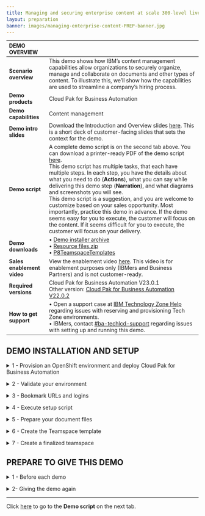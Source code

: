 ```yaml
---
title: Managing and securing enterprise content at scale 300-level live demo
layout: preparation
banner: images/managing-enterprise-content-PREP-banner.jpg
---
```


<span id="top"></span>

| DEMO OVERVIEW | |
| :---         | :--- |
| **Scenario overview** | This demo shows how IBM’s content management capabilities allow organizations to securely organize, manage and collaborate on documents and other types of content. To illustrate this, we’ll show how the capabilities are used to streamline a company’s hiring process. |
| **Demo products** | Cloud Pak for Business Automation |
| **Demo capabilities** | Content management |
| **Demo intro slides** | Download the Introduction and Overview slides <a href="./files/Managing and Securing Enterprise Content at Scale Platinum Demo - Intro deck.pptx" target="_blank" rel="noreferrer">here</a>. This is a short deck of customer-facing slides that sets the context for the demo. |
| **Demo script** | A complete demo script is on the second tab above. You can download a printer-ready PDF of the demo script <a href="./files/Managing and Securing Enterprise Content at Scale Platinum Demo - PDF script.pdf" target="_blank" rel="noreferrer">here</a>. <br/> This demo script has multiple tasks, that each have multiple steps. In each step, you have the details about what you need to do (**Actions**), what you can say while delivering this demo step (**Narration**), and what diagrams and screenshots you will see. <br/> This demo script is a suggestion, and you are welcome to customize based on your sales opportunity. Most importantly, practice this demo in advance. If the demo seems easy for you to execute, the customer will focus on the content. If it seems difficult for you to execute, the customer will focus on your delivery. |
| **Demo downloads** | • <a href="./files/Demo-Installer-23-0-1.zip" target="_blank" rel="noreferrer">Demo installer archive</a><br/> • <a href="./files/Resource files.zip" target="_blank" rel="noreferrer">Resource files.zip</a><br/> • <a href="./files/P8TeamspaceTemplates.templates" target="_blank" rel="noreferrer">P8TeamspaceTemplates</a> <br/> |
| **Sales enablement video** | View the enablement video <a href="https://ibm.box.com/s/8r9oz3mm33s5wcpy9o6vccbua2vji22d" target="_blank" rel="noreferrer">here</a>. This video is for enablement purposes only (IBMers and Business Partners) and is not customer-ready. |
| **Required versions** | Cloud Pak for Business Automation V23.0.1 <br/> Other version: [Cloud Pak for Business Automation V22.0.2](/300-business-automation-managing-and-securing-enterprise-content-at-scale/v22.0.2) |
| **How to get support** | • Open a support case at <a href="https://techzone.ibm.com/help" target="_blank" rel="noreferrer">IBM Technology Zone Help</a> regarding issues with reserving and provisioning Tech Zone environments.<br/>• IBMers, contact <a href="https://ibm.enterprise.slack.com/archives/C06HT5PHLN9" target="_blank" rel="noreferrer">#ba-techlcd-support</a>  regarding issues with setting up and running this demo. |

## **DEMO INSTALLATION AND SETUP**

<span id="importFlow"></span>
<details markdown="1">

<summary>1 - Provision an OpenShift environment and deploy Cloud Pak for Business Automation</summary><br/>

To run this demonstration, you will need an OpenShift environment with Cloud Pak for Business Automation 23.0.1 installed. 

You have two options to get your Cloud Pak for Business Automation 23.0.1 environment.

| DESCRIPTION | OPPORTUNITY NUMBER REQUIRED? | CP4BA INSTALL TYPE | GOOD FOR... | LINK |
| :---         | :--- | :--- | :--- | :--- |
| **Automatically installed Pak Installer CP4BA cluster** | NO (allows Practice / Self-Education) | Automated by ITZ and DAFFY | Users who don't need to build skills in CP4BA install. | <a href="./files/Using PakInstaller pre-configured VMWare image.pdf" target="_blank" rel="noreferrer">Pak Installer guide</a> |
| **Self-installed ITZ OpenShift cluster** | NO (allows Practice / Self-Education) | Manual with step-by-step instructions | Users who have skills in CP4BA install, want more control over the cluster's deployment, already have or wish to build familiarity with ITZ IPI/UPI clusters or want to use the latest **CP4BA IFix version**. |  <a href="./files/Installing-CP4BA-23-0-1-on-a-TechZone-OpenShift-VMware-image.pdf" target="_blank" rel="noreferrer">CP4BA Deployment guide</a> |

<br/>

**[Go to top](#top)**

</details>

<span id="importFlow"></span>
<details markdown="1">

<summary>2 - Validate your environment</summary><br/>

After 5-6 hours, your Cloud Pak for Business Automation environment should be ready. 

The setup is completed when the CP4BA access information config map is created with the URL and credentials to log into the various installed components. 

1. Log in to your OpenShift console using the credentials provided in your environment tile on TechZone. Go in **My reservations** in TechZone. <br/><inline-notification text="If you have used the Pak Installer, click the Pak Installer Portal URL link. Then, go to the **OpenShift Console** tab to get the URL and credentials to access the console."></inline-notification><br/><img src="./images/Pak-Installer-Portal.png" width="800" /><br/>

2. Expand the **Workloads** (1) and click **ConfigMaps** (2). 
<br/><img src="./images/prep-click-configmaps.png" width="800" /><br/>

3. Expand the **projects** menu (1) and click **cp4ba-starter** (2).
<br/><img src="./images/prep-click-4ba-starter.png" width="800" /><br/>

4. Type '**access**' (1). Check that the **icp4adeploy-cp4ba-access-info** config map is present.
<br/><img src="./images/prep-configmap-displays.png" width="800" /><br/>

<inline-notification text="If the file is not listed, wait five more minutes for the CP4BA deployment to be completed."></inline-notification>

<br/>

5. Click **icp4adeploy-cp4ba-access-info**. 
<br/><img src="./images/prep-click-deploy.png" width="800" /><br/>

6. Scroll down (1) and check that all the ADS access information is displayed. ADS is the last element to install, so your CP4BA setup is completed once this info displays. 
<br/><img src="./images/prep-ads-access-info.png" width="800" /><br/>

**[Go to top](#top)**

</details>

<span id="importFlow"></span>
<details markdown="1">

<summary>3 - Bookmark URLs and logins</summary><br/>

This demo shows how IBM Content Navigator manages content. A web-based console provides end-users the capability to securely access and work content assets, individually or with a team.

In this section, you will collect the links to access the required capabilities and use them to make a cheat sheet to use throughout the demo.

This is a sample completed cheat sheet:<br/><img src="./images/Prep-cheatsheet.png" width="500" /><br/>

Let’s collect the URLs and passwords for the demo cheat sheet.<br/>

1. Log in your Openshift console using the credentials provided in section 1 above.<br/>

2. Expand your user menu (1) and click **Copy login command** (2).<br/><img src="./images/Prep358.png" width="800" /><br/>

3. Click **Display Token**.<br/><img src="./images/Prep359.png" width="800" /><br/>

4. Copy the Admin **token** (1) and the Admin URL (2) to your cheat sheet.<br/><img src="./images/Prep360.png" width="800" /><br/>

5. Close the tab in your browser to return to the ROKS admin page.<br/>Let's get the URL, username, and password to access IBM Content Navigator.<br/>

6. Click  **ConfigMaps**.<br/><img src="./images/Prep10.png" width="800" /><br/>

7. Expand the **Project** menu (1) and select **cp4ba-starter** (2).<br/><img src="./images/Prep-cp4ba-starter.png" width="800" /><br/>

8. Type **‘access’** in the search field (the results will automatically filter).<br/><img src="./images/Prep-type-access.png" width="800" /><br/>

9. Click the **icpdeploy-cp4ba-access-info** ConfigMap.<br/><img src="./images/Prep-click-icpdeploy.png" width="800" /><br/>

10. Scroll to the **navigator-access-info** (1) section. Copy the **Business Automation Navigator for CP4BA** URL (2) to your cheat sheet as the IBM Content Navigator URL. Copy **username: cp4admin** and the **password** (3) to your cheat sheet as well. <br/><inline-notification text="This is the cp4admin user’s password for IBM Content Navigator and Business Automation Studio."></inline-notification><br/><img src="./images/Prep-cheat-sheet-info.png" width="800" /><br/>

**[Go to top](#top)**

</details>

<span id="importFlow"></span>
<details markdown="1">

<summary>4 - Execute setup script </summary><br/>

A script will configure IBM FileNet Content Manager (FNCM), IBM Cloud Pak for Business Automation (CP4BA) and parts of the IBM Content Navigator for the demo. Steps 4-7 explain the remaining manual configurations.<br/>

This automated configuration script uses the FNCM and CP4BA public APIs to:<br/>
1. Create the three personas used in this scenario: Henry (the HR Manager), Debby (the hiring Manager), and Patrick (the payroll Manager).
2. Create the document data model in FNCM.
3. Configure the built-in workflows used to validate documents.
4. Create and dedicated desktop in IBM Content Navigator.
5. Configure role-based redactions.
6. Create a document entry template.

<br/><inline-notification text="The following instruction are documented for an Apple Mac OS environment. For MS Windows users, proceed with the same commands using a Microsoft shell and executing the .BAT files."></inline-notification><br/>

1. Ensure you have Java 8 or later installed on your computer. Find your Java version by opening a Terminal window, typing the command "**java -version**" (1), and hitting enter. The **version** displays (2).<br/><img src="./images/Prep361.png" width="800" /><br/>If you do not have Java, download it from these locations:<br/>• IBMers with MacOS, use the <a href="https://w3.ibm.com/mac/" target="_blank" rel="noreferrer">Mac@IBM store</a>.<br/> • IBMers with PCs, use the <a href="https://w3.ibm.com/download/standardsoftware/PC/lang_en/issiCatalogPC.html" target="_blank" rel="noreferrer">PC@IBM store</a>.<br/> • Business Partners, use the <a href="https://www.oracle.com/java/technologies/downloads/" target="_blank" rel="noreferrer">Java downloads site</a> (or as directed by your internal IT department).<br/>

2. Download and unzip the <a href="./files/Demo-Installer-23-0-1.zip" target="_blank" rel="noreferrer">demo installer archive</a><br/> on a local folder of your computer.<br/>

3. Use a Terminal Shell window to navigate to the folder where the archive was unzipped:<br/><img src="./images/Prep362.png" width="800" /><br/>

4. Type **'cd ContentPlatinumDemoDeployment'** and hit enter to access the folder folder.<br/><img src="./images/Prep363.png" width="800" /><br/>

5. From your file browser, edit the **‘configurePlatinumDemoStarter.sh’** (.sh on Mac and .bat on Windows) file using the text editor of your choice.<br/><img src="./images/File-Browser.png" width="800" /><br/>

6. Replace the '<**ocpAdminURL**>' tag with the Admin URL from your cheat sheet (see step 2.3).<br/><img src="./images/Prep-4-6.png" width="800" /><br/>

7. Replace the '<**ocpAdminToken**>' tag with the Admin token from your cheat sheet (see step 2.3).<br/><img src="./images/Prep-4-7.png" width="800" /><br/>

8. Save and close the file (ctrl + s).

<br/>

9. On Mac: Make the file executable by typing **‘chmod 755 configureContentPlatinumDemoStarter.sh’** in the terminal window.<br/><img src="./images/Prep368.png" width="800" /><br/>

10. Type **‘./configureContentPlatinumDemoStarter.sh’** and hit enter to execute the script.<br/><img src="./images/Prep-4-10.png" width="800" /><br/>

11.	Wait for the execution to complete (1-3 minutes). <br/>After the execution completes, your display should match:<br/><img src="./images/Prep-4-11.png" width="800" /><br/>

<inline-notification text=" Review the entire display to check that all actions are <strong>Successful</strong> (meaning none <strong>Failed</strong> or were <strong>Skipped</strong>). The user login credentials should also display at the end of the script execution."></inline-notification><br/>

**[Go to top](#top)**

</details>

<span id="importFlow"></span>
<details markdown="1">

<summary>5 - Prepare your document files</summary><br/>

During the demo, documents related to the applicant John Doe will be added to the content management platform. These documents, called **Candidate files**, are documents sent by the applicant or pre-filled forms that reduce the demonstration duration.<br/>

1. Download the <a href="./files/Resource files.zip" target="_blank" rel="noreferrer">Resource files.zip</a> archive containing the documents.<br/>
2. Unzip the archive.<br/>
3. Open the folder containing the John Doe document repository.<br/>

**[Go to top](#top)**

</details>

<span id="importFlow"></span>
<details markdown="1">

<summary>6 - Create the Teamspace template</summary><br/>

Let's create a Teamspace template for the hiring team to use when collaborating on new applicants. Download the <a href="./files/P8TeamspaceTemplates.templates" target="_blank" rel="noreferrer"><strong>P8TeamspaceTemplates</strong></a> file.

1. Open IBM Content Navigator using the URL from your cheat sheet. Select **Enterprise LDAP** in the **Log in with** drop down menu (1). Enter **‘cp4admin’** as the **Username** and the **Password** (2) from your cheat sheet. Click **Log in** (3).<br/><img src="./images/Prep52.png" width="800" /><br/>

2. Click the **Teamspaces** tile. <br/><img src="./images/Prep283.png" width="800" /><br/>

3. Click the **Templates** tab.<br/><img src="./images/Prep284.png" width="800" /><br/>

4. Click **Import**.<br/><img src="./images/Prep285.png" width="800" /><br/>

5. Click **Browse** or **Choose file** (based on your browser).<br/><img src="./images/Prep344.png" width="800" /><br/><img src="./images/Prep286.png" width="800" /><br/>

6. Select the **P8TeamspaceTemplates** file (1) and click **Open** (2).<br/><img src="./images/Prep287.png" width="800" /><br/>

7. Click **Import**.<br/><img src="./images/Prep288.png" width="800" /><br/>

8. Double-click **FC Hiring Teamspace Template**.<br/><img src="./images/Prep289.png" width="800" /><br/>

9. Click the **Select Classes or Entry Templates** tab.<br/><img src="./images/Prep290.png" width="800" /><br/>

10.	Select **HR Application Document Entry Template** (1) and click **Add** (2).<br/><img src="./images/Prep291.png" width="800" /><br/>

11.	Click the **Folders and Documents Tree** tab.<br/><img src="./images/Prep292.png" width="800" /><br/>

12.	Click **HR Documents**.<br/><img src="./images/Prep293.png" width="800" /><br/>

13.	Click **Add Document**.<br/><img src="./images/Prep294.png" width="800" /><br/>

14.	Expand the **Search in** (1) drop down menu, select the **ECM Platinum Demo** (2) and click **OK** (3).<br/><img src="./images/Prep295.png" width="800" /><br/>

15.	Scroll to the **Search Criteria** section. In the **Property options** box, select **Is Not Empty** (1) in the search criteria drop down menu next to **Document Title**. Click **Search** (2). <br/><img src="./images/Prep296.png" width="800" /><br/>

16.	Select all the files (1) and click **OK** (2).<br/><img src="./images/Prep297.png" width="800" /><br/>

17.	Right-click **FC Evaluation form.docx** (1) and click **Properties** (2).<br/><img src="./images/Prep298.png" width="800" /><br/>

18.	Click the **Security** tab.<br/><img src="./images/Prep299.png" width="800" /><br/>

19.	Click **Select...**<br/><img src="./images/Prep300.png" width="800" /><br/>

20.	Search for **‘debby’**.<br/><img src="./images/Prep-6-20.png" width="800" /><br/>

21.	Select **debby** (1) and click the **right-facing arrow** (2) to add her to the **Selected** list.<br/><img src="./images/Prep-6-21.png" width="800" /><br/>

22.	Verify the **Permissions** role is **Owner** (1) and click **Add** (2).<br/><img src="./images/Prep-6-22.png" width="800" /><br/>

23.	Click **Save**.<br/><img src="./images/Prep304.png" width="800" /><br/>

24.	Click **Validate**.<br/><img src="./images/Prep305.png" width="800" /><br/>

25.	Select the **FC Hiring Teamspace Template** (1), click the **Actions** (2) drop down menu, and click **Properties** (3).<br/><img src="./images/Prep306.png" width="800" /><br/>

26.	Click **Security**.<br/><img src="./images/Prep307.png" width="800" /><br/>

27.	Click **Select...**<br/><img src="./images/Prep308.png" width="800" /><br/>

28.	Type ‘**henry**’ (1) and click the **magnifier** icon (2). <br/><img src="./images/Prep-6-28.png" width="800" /><br/>

29.	Select **henry** (1) and click the **right-facing arrow** (2) to add him to the **Selected** list.<br/><img src="./images/Prep-6-29.png" width="800" /><br/>

30.	Repeat the previous step to add **debby** and **patrick**.<br/>

31.	Select **Reader** in the **Permissions** drop box (1) and click **Add** (2).<br/><img src="./images/Prep-6-31.png" width="800" /><br/>

32.	Click **Save**.<br/><img src="./images/Prep312.png" width="800" /><br/>

33. Select the **FC Hiring Teamspace Template** (1), click the **Actions** (2) drop down menu, and click **Set as Default** (3).<br/><img src="./images/Prep313.png" width="800" /><br/>

34.	Click the **x** to close the Teamspaces view.<br/><img src="./images/Prep314.png" width="800" /><br/>

35. Log out of IBM Content Navigator.<br/>

**[Go to top](#top)**

</details>

<span id="importFlow"></span>
<details markdown="1">

<summary>7 - Create a finalized teamspace</summary><br/>

1. Open IBM Content Navigator using the URL from your cheat sheet. Select **Enterprise LDAP** in the **Log in with** drop down menu (1). Enter the **Username: 'henry'** and **Password: 'henry'** (2). Click **Log in** (3).<br/><img src="./images/Prep60.png" width="800" /><br/>

2. Click the **Teamspaces** tile.<br/><img src="./images/Prep316.png" width="800" /><br/>

3. Click **New Teamspace**.<br/><img src="./images/Prep317.png" width="800" /><br/>

4. Type ‘**John Doe**’ (1) in the **Teamspace name** field and click **Select Users** (2). <br/><img src="./images/Prep318.png" width="800" /><br/>

5. Click **Add Users and Groups...** <br/><img src="./images/Prep319.png" width="800" /><br/>

6. Type ‘**debby**’ (1) and click the **magnifier** icon (2).<br/><img src="./images/Prep-7-6.png" width="800" /><br/>

7. Select **debby** (1) and click the **right-facing arrow** (2).<br/><img src="./images/Prep-7-7.png" width="800" /><br/>

8. Repeat the previous step to add **patrick**.<br/><img src="./images/Prep-7-8.png" width="800" /><br/>

9. Select **Member** (1) in the **Roles** menu and click **Add** (2).<br/><img src="./images/Prep-7-9.png" width="800" /><br/>

10.	Click **Finish**. <br/><img src="./images/Prep324.png" width="800" /><br/>

11.	Click the **Candidate files** folder.<br/><img src="./images/Prep325.png" width="800" /><br/>

12.	Open your local files containing John Doe’s application files.<br/><inline-notification text="John Doe’s application files are in the <a href='./files/Resource files.zip' target='_blank' rel='noreferrer'>Resource files.zip</a> archive."></inline-notification><br/><img src="./images/Prep326.png" width="800" /><br/>

13.	Drag the **John Doe Diploma.pdf** file to the **Candidate files** folder.<br/><img src="./images/Prep327.png" width="800" /><br/>

14.	Type ‘**John Doe**’ for **Candidate Name** (1), set the **Document Type** to **Diploma** (2), set the **Document Source** to **External** (3), and set the **Department Name** to **R&D** (4). Click the **calendar** icon (5) and pick a day approximately three days in the future. Click **Add** (6).<br/><img src="./images/Prep328.png" width="800" /><br/>

15.	Repeat the previous two steps to add the John Doe's **Resume**, **Video**, and **Drivers License** documents (individually) to the **Candidate Files** folder. Add the properties below to each document as you add them to the repository: <br/><img src="./images/Prep329.png" width="800" /><br/>

16.	Click **John Doe Video.mp4**.<br/><img src="./images/Prep330.png" width="800" /><br/>

17.	Click **Bookmarks**.<br/><img src="./images/Prep331.png" width="800" /><br/>

18.	Click **New Bookmark**.<br/><img src="./images/Prep332.png" width="800" /><br/>

19.	Type ‘**Overview**’ (1) in the **Name** field. Type ‘**Tell me about yourself?**’ (2) in the description field. Click **OK** (3).<br/><img src="./images/Prep333.png" width="800" /><br/>

20.	Click the play icon and then pause the video at the next question slide.<br/><img src="./images/Prep334.png" width="800" /><br/>

21.	Repeat actions 17 - 19 to add more bookmarks, one at each new question slide. Repeat this process until these bookmarks are added:

<br/>

| Bookmark name | Time | Description |
| --- | --- | --- |
| Overview | 00:00:00 | Tell me about yourself? |
| Hiring reasons | 00:00:25 | Why should we hire you? |
| Last job | 00:00:34 | Why did you leave your last job? |
| Weaknesses | 00:00:46 | What is your greatest weakness? |
| Strengths | 00:00:53 | What are your greatest strengths? |
| Other interests | 00:01:03 | What do you like to do outside of work? |

<br/>

22.	The finalized bookmarks for the video should match the following:<br/><img src="./images/Prep336.png" width="800" /><br/>

23.	Log out and close the IBM Navigator Viewer window.

<br/>

**[Go to top](#top)**

</details>

## **PREPARE TO GIVE THIS DEMO**

<span id="importFlow"></span>
<details markdown="1">

<summary>1 - Before each demo</summary><br/>

Have these resources ready before starting the demonstration:
<br/>

1. Open the cheat sheet you created during demo preparation.
<br/>
2. Open the folder containing John Doe's candidate files (unzipped during step 5 - Prepare your document files).
<br/>
3. Use the URL from your cheat sheet to open IBM Content Navigator in a browser tab.

<br/>

<inline-notification text="Do not log in now, you will do this during the demonstration."></inline-notification>

</details>

<span id="importFlow"></span>
<details markdown="1">

<summary>2- Giving the demo again</summary><br/>

To give this demo again, you must do the following steps to reset the demo to its original state:<br/>

1.	Delete the John Doe Teamspace.
<br/>
2.	Delete the John Doe Demo Teamspace.
<br/>
3.	Repeat **Demo preparation** step **7 – Create a finalized teamspace**.

<br/>

Follow these detailed instructions to delete the Teamspaces:

<br/>

1. Open IBM Content Navigator using the URL from your cheat sheet. Enter the **Username** ‘henry’ and the **Password** ‘henry’ (1). Click **Log in** (2).<br/><img src="./images/Prep-username-password-henry.png" width="800" /><br/>

2. Click the **Teamspaces** tile.<br/><img src="./images/Prep338.png" width="800" /><br/>

3. Right-click the **John Doe** Teamspace (1) and click **Delete** (2).<br/><img src="./images/Prep339.png" width="800" /><br/>

4. Click **Delete**.<br/><img src="./images/Prep340.png" width="800" /><br/>

5. Repeat actions 3 and 4 in this step to delete the **John Doe Demo Teamspace**.<br/>

6. Repeat **Demo preparation** step **7 – Create a finalized teamspace**.

<br/>

**[Go to top](#top)**

</details>

***

Click [here](/platinum-demos-dl/300-business-automation-managing-and-securing-enterprise-content-at-scale/demo-script) to go to the **Demo script** on the next tab.